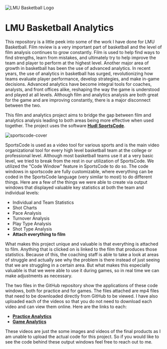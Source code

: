 ![LMU Basketball Logo](https://github.com/bengerbs/LMU_Basketball_Analytics/assets/123483802/352ccd3f-716f-43ab-9192-3cb23a77e2ab)

# LMU Basketball Analytics

This repository is a little peek into some of the work I have done for LMU Basketball. Film review is a very important part of basketball and the level of film analysis continues to grow constantly. Film is used to help find ways to find strengths, learn from mistakes, and ultimately try to help improve the team and player to perform at the highest level. Another major area of growth in basketball has been the use of advanced analytics. In recent years, the use of analytics in basketball has surged, revolutionizing how teams evaluate player performance, develop strategies, and make in-game decisions. Advanced analytics have become integral tools for coaches, analysts, and front offices alike, reshaping the way the game is understood and played at all levels. Although film and analytics analysis are both great for the game and are improving constantly, there is a major disconnect between the two.

This film and analytics project aims to bridge the gap between film and analytics analysis leading to both areas being more effective when used together. The project uses the software [**Hudl SportsCode**](https://www.hudl.com/products/sportscode). 

![sportscode-cover](https://github.com/bengerbs/LMU_Basketball_Analytics/assets/123483802/afee69e9-c52a-4a87-a9b8-b8c4fce0e691)

SportsCode is used as a video tool for various sports and is the main video organizational tool for every high level basketball team at the college or professional level. Although most basketball teams use it at a very basic level, we tried to break from the rest in our utilization of SportsCode. We utilized the "Code Window" feature in SportsCode to do so. The code windows in sportscode are fully customizable, where everything can be coded in the SportsCode language (very similar to most) to do different things. Here are a few of the things we were able to create via output windows that displayed valuable key statistics at both the team and individual levels:
- Individual and Team Statistics
- Shot Charts
- Pace Analysis
- Turnover Analysis
- Play Type Analysis
- Shot Type Analysis
- **Attach everything to film**
  
What makes this project unique and valuable is that everything is attached to film. Anything that is clicked on is linked to the film that produces those statistics. Because of this, the coaching staff is able to take a look at areas of struggle and actually see why the problem is there instead of just seeing that we are struggling in a certain area. But what makes this especially valuable is that we were able to use it during games, so in real time we can make adjustments as necessary.

The two files in the GitHub repository show the applications of these code windows, both for practice and for games. The files attached are mp4 files that need to be downloaded directly from GitHub to be viewed. I have also uploaded each of the videos so that you do not need to download each video and can view them online. Here are the links to each:

- [**Practice Analytics**](https://www.dropbox.com/scl/fi/3hpzcpyrc9yzyu4t0kqhw/Practice-Analytics.mp4?rlkey=qrgf6tffwr9marijjo5z2mjlx&st=vctzzbna&dl=0)
- [**Game Analytics**](https://www.dropbox.com/scl/fi/u0qiq003uroxwgrrhvo5t/Game-Analytics.mp4?rlkey=luv51eob4xyk8agkql2iocxcj&st=u9kjqcts&dl=0)

These videos are just the some images and videos of the final products as I am unable to upload the actual code for this project. So if you would like to see the code behind these output windows feel free to reach out to me.
